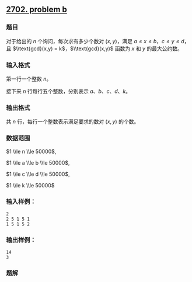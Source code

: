 ## [2702\. problem b](https://www.acwing.com/problem/content/2704/)

### 题目

对于给出的 $n$ 个询问，每次求有多少个数对 $(x,y)$，满足 $a≤x≤b，c≤y≤d$，且 $\\text{gcd}(x,y) = k$，$\\text{gcd}(x,y)$ 函数为 $x$ 和 $y$ 的最大公约数。

### 输入格式

第一行一个整数 $n$。

接下来 $n$ 行每行五个整数，分别表示 $a、b、c、d、k$。

### 输出格式

共 $n$ 行，每行一个整数表示满足要求的数对 $(x,y)$ 的个数。

### 数据范围

$1 \\le n \\le 50000$,

$1 \\le a \\le b \\le 50000$,

$1 \\le c \\le d \\le 50000$,

$1 \\le k \\le 50000$

### 输入样例：

```
2
2 5 1 5 1
1 5 1 5 2
```

### 输出样例：

```
14
3
```

### 题解


